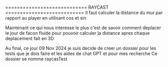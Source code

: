 ============================ RAYCAST ===========================
Il faut calculer la distance du mur par rapport au player en utilisant cos et sin



Maintenant ce qui nous interesse le plus c'est de savoir comment deplacer le jour de facon fluide pour pouvoir calculer la distance apres chaque deplacement fait en 3D


Au final, ce jour 09 Nov 2024 je suis decide de creer un dossier pour les tests que je dois faire et les aides de chat GPT et pour mes recherche 
Ce dossier se nomme raycasTest
